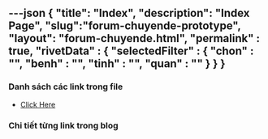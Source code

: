 ---json
{
    "title": "Index",
    "description": "Index Page",
    "slug":"forum-chuyende-prototype",
    "layout": "forum-chuyende.html",
    "permalink" : true,
    "rivetData" : {
      "selectedFilter" : {
        "chon" : "",
        "benh" : "",
        "tinh" : "",
        "quan" : ""
      }
    }
}
---

### Danh sách các link trong file
- [Click Here](/blog-list.html)

### Chi tiết từng link trong blog
